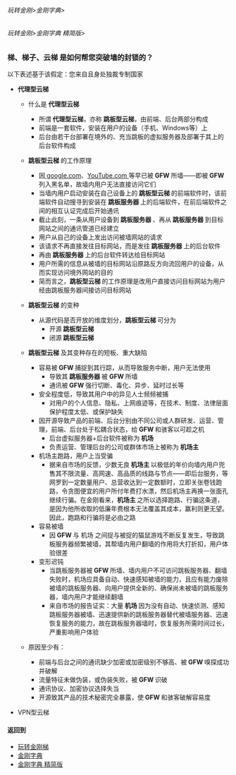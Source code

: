 ###### 玩转金刚>金刚字典>
###### 玩转金刚>金刚字典 精简版>
###  梯、梯子、云梯 是如何帮您突破墙的封锁的？
以下表述基于该假定：您来自且身处独裁专制国家<br>

- <strong>代理型云梯</strong>
  - 什么是<strong> 代理型云梯</strong>
    - 所谓<strong> 代理型云梯</strong>，亦称<strong> 跳板型云梯</strong>，由前端、后台两部分构成
    - 前端是一套软件，安装在用户的设备（手机、Windows等）上
    - 后台由若干台部署在境外的、充当跳板的虚拟服务器及部署于其上的后台软件构成
  - <strong>跳板型云梯 </strong>的工作原理
    - 因[ google.com](https://www.google.com/)、[YouTube.com ](https://m.youtube.com/)等早已被<strong> GFW </strong>所墙——即被<strong> GFW </strong>列入黑名单，故墙内用户无法直接访问它们
    - 当墙内用户启动安装在自己设备上的<strong> 跳板型云梯 </strong>的前端软件时，该前端软件自动搜寻到安装在<strong> 跳板服务器 </strong>上的后端软件，在前后端软件之间的相互认证完成后开始通讯
    - 截止此刻，一条从用户设备到<strong> 跳板服务器 </strong>、再从<strong> 跳板服务器 </strong>到目标网站之间的通讯管道已经建立
    - 用户从自己的设备上发出访问被墙网站的请求
    - 该请求不再直接发往目标网站，而是发往<strong> 跳板服务器 </strong>上的后台软件
    - 再由<strong> 跳板服务器 </strong>上的后台软件转达给目标网站
    - 用户所需的信息从被墙的目标网站沿原路反方向流回用户的设备，从而实现访问境外网站的目的
    - 简而言之，<strong>跳板型云梯 </strong>的工作原理是改用户直接访问目标网站为用户经由跳板服务器间接访问目标网站
  - <strong>跳板型云梯 </strong>的变种
    - 从源代码是否开放的维度划分，<strong>跳板型云梯 </strong>可分为
      - 开源<strong> 跳板型云梯 </strong>
      - 闭源<strong> 跳板型云梯 </strong>
  - <strong>跳板型云梯 </strong>及其变种存在的短板、重大缺陷
      - 容易被<strong> GFW </strong>捕捉到其行踪，从而导致服务中断，用户无法使用
        - 导致其<strong> 跳板服务器 </strong>被<strong> GFW </strong>所墙
        - 通讯被<strong> GFW </strong>强行切断、毒化、异步、延时过长等
      - 安全程度低，导致其用户中的异见人士频频被捕
        - 对用户的个人信息、隐私、上网痕迹等，在技术、制度、法律层面保护程度太低、或保护缺失
      - 因开源导致产品的前端、后台分别由不同公司或人群研发、运营、管理，前端、后台处于松耦合状态，给<strong> GFW </strong>和骇客以可趁之机
         - 后台虚拟服务器+后台软件被称为<strong> 机场</strong>
         - 负责运营、管理后台的公司或群体市场上被称为<strong> 机场主</strong>
      - 机场主跑路，用户上当受骗
        - 据来自市场的反馈，少数无良<strong> 机场主 </strong>以极低的年价向墙内用户兜售其不限流量、高网速、高品质的线路与节点——即后台服务，等网罗到一定数量用户、总营收达到一定数额时，立即关张卷钱跑路，令贪图便宜的用户所付年费打水漂，然后机场主再换一张面孔继续行骗。在金刚看来，<strong>机场主 </strong>之所以选择跑路、行骗这条道，是因为他所收取的低廉年费根本无法覆盖其成本，赢利则更无望。因此，跑路和行骗将是必由之路
      - 容易被墙
        - 因<strong>  GFW </strong> 与</strong> 机场 </strong> 之间捉与被捉的猫鼠游戏不断反复发生，导致跳板服务器频繁被墙，其帮墙内用户翻墙的作用将大打折扣，用户体验很差
      - 变形迟钝
        - 当跳板服务器被<strong>  GFW </strong> 所墙、墙内用户不可访问跳板服务器、翻墙失败时，机场应具备自动、快速感知被墙的能力，且应有能力废除被墙的跳板服务器、向用户提供全新的、确保尚未被墙的跳板服务器，墙内用户才能继续翻墙
        - 来自市场的报告证实：大量<strong> 机场 </strong> 因为没有自动、快速侦测、感知跳板服务器被墙、迅速提供新的跳板服务器替代被墙服务器、迅速恢复服务的能力，故在跳板服务器墙时，恢复服务所需时间过长，严重影响用户体验


   - 原因至少有：
     - 前端与后台之间的通讯缺少加密或加密级别不够高、被<strong> GFW </strong>嗅探成功并破解
     - 流量特征未做伪装，或伪装失败，被<strong> GFW </strong>识破
     - 通讯协议、加密协议选择失当
     - 开源致其产品的技术秘密完全暴露，使<strong> GFW </strong>和骇客破解容易度

- VPN型云梯


#### 返回到
- [玩转金刚梯](https://github.com/a2zitpro/web/blob/master/LadderFree/A.md)
- [金刚字典](https://github.com/a2zitpro/web/blob/master/LadderFree/kkDictionary/KKDictionary.md)
- [金刚字典 精简版](https://github.com/a2zitpro/web/blob/master/LadderFree/kkDictionary/KKDictionaryShortVersion.md)




